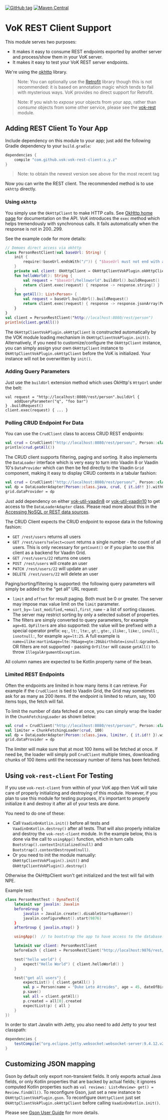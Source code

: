 [![GitHub tag](https://img.shields.io/github/tag/mvysny/vaadin-on-kotlin.svg)](https://github.com/mvysny/vaadin-on-kotlin/tags)
[![Maven Central](https://maven-badges.herokuapp.com/maven-central/eu.vaadinonkotlin/vok-rest-client/badge.svg)](https://maven-badges.herokuapp.com/maven-central/eu.vaadinonkotlin/vok-rest-client)

# VoK REST Client Support

This module serves two purposes:

* It makes it easy to consume REST endpoints exported by another server and process/show them in your VoK server.
* It makes it easy to test your VoK REST server endpoints.

We're using the [okhttp](http://square.github.io/okhttp/)
library.

> Note: You can optionally use the [Retrofit](https://square.github.io/retrofit/)
library though this is not recommended: it is based on annotation magic which tends
to fail with mysterious ways. VoK provides no direct support for Retrofit.

> Note: If you wish to _expose_ your objects from your app, rather than _consume_ objects from some other service, please see the [vok-rest](../vok-rest) module.

## Adding REST Client To Your App

Include dependency on this module to your app; just add the following Gradle dependency to your `build.gradle`:

```groovy
dependencies {
    compile "com.github.vok:vok-rest-client:x.y.z"
}
```

> Note: to obtain the newest version see above for the most recent tag

Now you can write the REST client. The recommended method is to use `okhttp` directly.

### Using `okhttp`

You simply use the `OkHttpClient` to make HTTP calls. See [OkHttp home page](http://square.github.io/okhttp/) for documentation on the API.
VoK introduces the `exec` method which helps tremendously with synchronous calls. It fails automatically when the response is not in 200..299.

See the example code for more details:

```kotlin
// Demoes direct access via okhttp
class PersonRestClient(val baseUrl: String) {
    init {
        require(!baseUrl.endsWith("/")) { "$baseUrl must not end with a slash" }
    }
    private val client: OkHttpClient = OkHttpClientVokPlugin.okHttpClient!!
    fun helloWorld(): String {
        val request = "$baseUrl/helloworld".buildUrl().buildRequest()
        return client.exec(request) { response -> response.string() }
    }
    fun getAll(): List<Person> {
        val request = baseUrl.buildUrl().buildRequest()
        return client.exec(request) { response -> response.jsonArray(Person::class.java) }
    }
}
val client = PersonRestClient("http://localhost:8080/rest/person")
println(client.getAll())
```

The `OkHttpClientVokPlugin.okHttpClient` is constructed automatically by the
VOK module loading mechanism in `OkHttpClientVokPlugin.init()`. Alternatively, if you
need to customize/configure the `OkHttpClient` instance, you can simply assign your
own `OkHttpClient` instance to `OkHttpClientVokPlugin.okHttpClient` before
the VoK is initialized. Your instance will not be overwritten by `init()`.

### Adding Query Parameters

Just use the `buildUrl` extension method which uses OkHttp's `HttpUrl` under the belt:
```
val request = "http://localhost:8080/rest/person".buildUrl {
    addQueryParameter("q", "foo bar")
} .buildRequest()
client.exec(request) { ... }
```

### Polling CRUD Endpoint For Data

You can use the `CrudClient` class to access CRUD REST endpoints:

```kotlin
val crud = CrudClient("http://localhost:8080/rest/person/", Person::class.java)
println(crud.getAll())
```

The CRUD client supports filtering, paging and sorting. It also implements the `DataLoader` interface
which is very easy to turn into Vaadin 8 or Vaadin 10's `DataProvider` which can
then be fed directly to the Vaadin `Grid` component, making it easy to display
CRUD contents in a tabular fashion:

```kotlin
val crud = CrudClient("http://localhost:8080/rest/person/", Person::class.java)
val dp = DataLoaderAdapter(Person::class.java, crud, { it.id!! }).withConfigurableFilter2()
grid.dataProvider = dp
```

Just add dependency on either [vok-util-vaadin8](../vok-util-vaadin8) or
[vok-util-vaadin10](../vok-util-vaadin10) to get access to the `DataLoaderAdapter` class.
Please read more about this in the [Accessing NoSQL or REST data sources](http://www.vaadinonkotlin.eu/nosql_rest_datasources.html).

The CRUD Client expects the CRUD endpoint to expose data in the following fashion:

* `GET /rest/users` returns all users
* `GET /rest/users?select=count` returns a single number - the count of all users. This is only necessary for `getCount()`
or if you plan to use this client as a backend for Vaadin Grid.
* `GET /rest/users/22` returns one users
* `POST /rest/users` will create an user
* `PATCH /rest/users/22` will update an user
* `DELETE /rest/users/22` will delete an user

Paging/sorting/filtering is supported: the following query parameters will simply be added to the "get all" URL request:

* `limit` and `offset` for result paging. Both must be 0 or greater. The server may impose max value limit on the `limit` parameter.
* `sort_by=-last_modified,+email,first_name` - a list of sorting clauses. The server may restrict sorting by only a selected subset of properties.
* The filters are simply converted to query parameters, for example `age=81`. `OpFilter`s are also supported: the value will be prefixed with a special operator prefix:
`eq:`, `lt:`, `lte:`, `gt:`, `gte:`, `ilike:`, `like:`, `isnull:`, `isnotnull:`, for example `age=lt:25`. A full example is `name=ilike:martin&age=lte:70&age=gte:20&birthdate=isnull:&grade=5`.
OR filters are not supported - passing `OrFilter` will cause `getAll()` to throw `IllegalArgumentException`.

All column names are expected to be Kotlin property name of the bean.

### Limited REST Endpoints

Often the endpoints are limited in how many items it can retrieve. For example if the `CrudClient` is tied to Vaadin Grid,
the Grid may sometimes ask for as many as 200 items. If the endpoint is limited to return, say, 100 items tops, the
fetch will fail.

To limit the number of data fetched at once, you can simply wrap the loader in the `ChunkFetchingLoader` as shown below:

```kotlin
val crud = CrudClient("http://localhost:8080/rest/person/", Person::class.java)
val limiter = ChunkFetchingLoader(crud, 100)
val dp = DataLoaderAdapter(Person::class.java, limiter, { it.id!! }).withConfigurableFilter2()
grid.dataProvider = dp
```

The limiter will make sure that at most 100 items will be fetched at once. If need be, the loader will
simply poll `CrudClient` multiple times, downloading chunks of 100 items
until the necessary number of items has been fetched.

## Using `vok-rest-client` For Testing

If you use `vok-rest-client` from within of your VoK app then VoK will take care of properly
initializing and destroying of this module. However, if you plan to use this module for testing purposes, it's important to properly initialize it
and destroy it after all of your tests are done.

You need to do one of these:

* Call `VaadinOnKotlin.init()` before all tests and `VaadinOnKotlin.destroy()` after all tests. That will
  also properly initialize and destroy the `vok-rest-client` module. In the example below, this is
  done via the call to `usingApp()` function, which in turn calls `Bootstrap().contextInitialized(null)`
  and `Bootstrap().contextDestroyed(null)`.
* Or you need to init the module manually: `OkHttpClientVokPlugin().init()` and `OkHttpClientVokPlugin().destroy()`

Otherwise the OkHttpClient won't get initialized and the test will fail with NPE.

Example test:

```kotlin
class PersonRestTest : DynaTest({
    lateinit var javalin: Javalin
    beforeGroup {
        javalin = Javalin.create().disableStartupBanner()
        javalin.configureRest().start(9876)
    }
    afterGroup { javalin.stop() }

    usingApp()  // to bootstrap the app to have access to the database.

    lateinit var client: PersonRestClient
    beforeEach { client = PersonRestClient("http://localhost:9876/rest/") }

    test("hello world") {
        expect("Hello World") { client.helloWorld() }
    }

    test("get all users") {
        expectList() { client.getAll() }
        val p = Person(name = "Duke Leto Atreides", age = 45, dateOfBirth = LocalDate.of(1980, 5, 1), maritalStatus = MaritalStatus.Single, alive = false)
        p.save()
        val all = client.getAll()
        p.created = all[0].created
        expectList(p) { all }
    }
})
```

In order to start Javalin with Jetty, you also need to add Jetty to your test classpath:

```groovy
dependencies {
    testCompile("org.eclipse.jetty.websocket:websocket-server:9.4.12.v20180830")
}
```

## Customizing JSON mapping

Gson by default only export non-transient fields. It only exports actual Java fields, or only Kotlin properties that are backed by actual fields;
it ignores computed Kotlin properties such as `val reviews: List<Review> get() = Review.findAll()`.
To reconfigure Gson, just set a new instance to `OkHttpClientVokPlugin.gson`. To reconfigure `OkHttpClient` just set `OkHttpClientVokPlugin.okHttpClient`
before calling `VaadinOnKotlin.init()`.

Please see [Gson User Guide](https://github.com/google/gson/blob/master/UserGuide.md) for more details.
